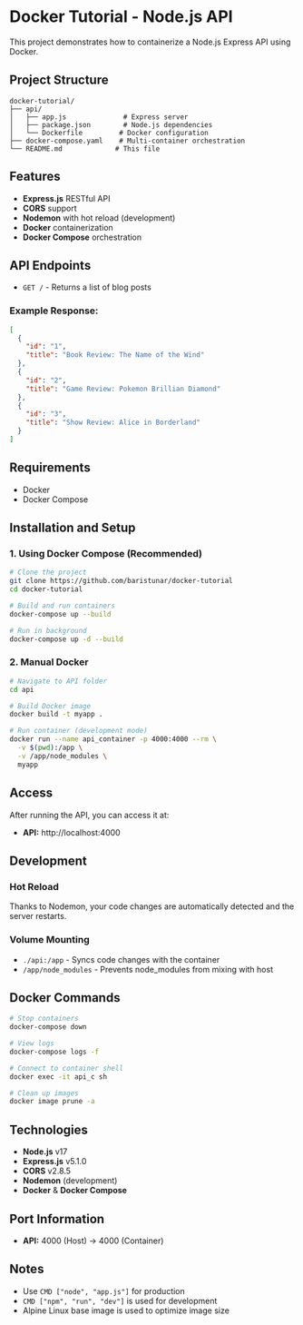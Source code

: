 # Docker Tutorial - Node.js API

This project demonstrates how to containerize a Node.js Express API using Docker.

## Project Structure

```
docker-tutorial/
├── api/
│   ├── app.js              # Express server
│   ├── package.json        # Node.js dependencies
│   └── Dockerfile         # Docker configuration
├── docker-compose.yaml    # Multi-container orchestration
└── README.md             # This file
```

## Features

- **Express.js** RESTful API
- **CORS** support
- **Nodemon** with hot reload (development)
- **Docker** containerization
- **Docker Compose** orchestration

## API Endpoints

- `GET /` - Returns a list of blog posts

### Example Response:
```json
[
  {
    "id": "1",
    "title": "Book Review: The Name of the Wind"
  },
  {
    "id": "2", 
    "title": "Game Review: Pokemon Brillian Diamond"
  },
  {
    "id": "3",
    "title": "Show Review: Alice in Borderland"
  }
]
```

## Requirements

- Docker
- Docker Compose

## Installation and Setup

### 1. Using Docker Compose (Recommended)

```bash
# Clone the project
git clone https://github.com/baristunar/docker-tutorial
cd docker-tutorial

# Build and run containers
docker-compose up --build

# Run in background
docker-compose up -d --build
```

### 2. Manual Docker

```bash
# Navigate to API folder
cd api

# Build Docker image
docker build -t myapp .

# Run container (development mode)
docker run --name api_container -p 4000:4000 --rm \
  -v $(pwd):/app \
  -v /app/node_modules \
  myapp
```

## Access

After running the API, you can access it at:

- **API:** http://localhost:4000

## Development

### Hot Reload

Thanks to Nodemon, your code changes are automatically detected and the server restarts.

### Volume Mounting

- `./api:/app` - Syncs code changes with the container
- `/app/node_modules` - Prevents node_modules from mixing with host

## Docker Commands

```bash
# Stop containers
docker-compose down

# View logs
docker-compose logs -f

# Connect to container shell
docker exec -it api_c sh

# Clean up images
docker image prune -a
```

## Technologies

- **Node.js** v17
- **Express.js** v5.1.0
- **CORS** v2.8.5
- **Nodemon** (development)
- **Docker** & **Docker Compose**

## Port Information

- **API:** 4000 (Host) → 4000 (Container)

## Notes

- Use `CMD ["node", "app.js"]` for production
- `CMD ["npm", "run", "dev"]` is used for development
- Alpine Linux base image is used to optimize image size
